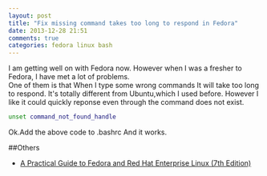```yaml
---
layout: post
title: "Fix missing command takes too long to respond in Fedora"
date: 2013-12-28 21:51
comments: true
categories: fedora linux bash
---
```

I am getting well on with Fedora now. However when I was a fresher to Fedora, I have met a lot of problems.   
One of them is that When I type some wrong commands It will take too long to respond. It's totally different from Ubuntu,which I used before. However I like it could quickly reponse even through the command does not exist. 
```bash
unset command_not_found_handle
```
Ok.Add the above code to .bashrc And it works.

##Others
  * <a href="http://www.amazon.com/gp/product/0133477436/ref=as_li_tl?ie=UTF8&camp=1789&creative=9325&creativeASIN=0133477436&linkCode=as2&tag=droidyueblog-20&linkId=5GLJHW56AE72I7WS">A Practical Guide to Fedora and Red Hat Enterprise Linux (7th Edition)</a><img src="http://ir-na.amazon-adsystem.com/e/ir?t=droidyueblog-20&l=as2&o=1&a=0133477436" width="1" height="1" border="0" alt="" style="border:none !important; margin:0px !important;" />

